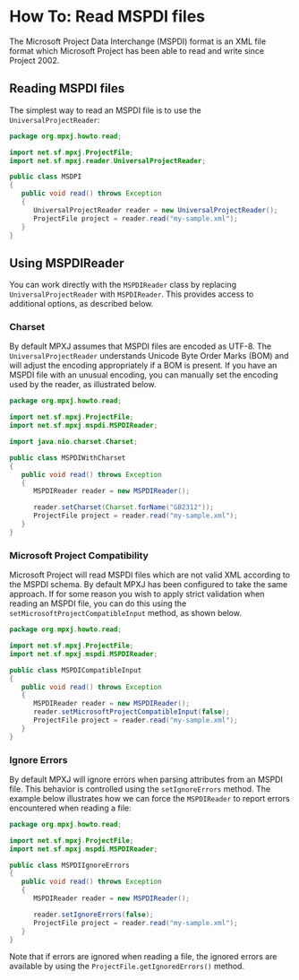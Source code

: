 # How To: Read MSPDI files
The Microsoft Project Data Interchange (MSPDI) format is an XML file format
which Microsoft Project has been able to read and write since Project 2002.

## Reading MSPDI files
The simplest way to read an MSPDI file is to use the `UniversalProjectReader`:

```java
package org.mpxj.howto.read;

import net.sf.mpxj.ProjectFile;
import net.sf.mpxj.reader.UniversalProjectReader;

public class MSDPI
{
   public void read() throws Exception
   {
      UniversalProjectReader reader = new UniversalProjectReader();
      ProjectFile project = reader.read("my-sample.xml");
   }
}
```

## Using MSPDIReader
You can work directly with the `MSPDIReader` class by replacing
`UniversalProjectReader` with `MSPDIReader`. This provides access to additional
options, as described below.

### Charset
By default MPXJ assumes that MSPDI files are encoded as UTF-8. The
`UniversalProjectReader` understands Unicode Byte Order Marks (BOM) and will
adjust the encoding appropriately if a BOM is present. If you have an MSPDI file
with an unusual encoding, you can manually set the encoding used by the reader,
as illustrated below.


```java
package org.mpxj.howto.read;

import net.sf.mpxj.ProjectFile;
import net.sf.mpxj.mspdi.MSPDIReader;

import java.nio.charset.Charset;

public class MSPDIWithCharset
{
   public void read() throws Exception
   {
      MSPDIReader reader = new MSPDIReader();

      reader.setCharset(Charset.forName("GB2312"));
      ProjectFile project = reader.read("my-sample.xml");
   }
}
```

### Microsoft Project Compatibility
Microsoft Project will read MSPDI files which are not valid XML according to the
MSPDI schema. By default MPXJ has been configured to take the same approach. If
for some reason you wish to apply strict validation when reading an MSPDI file,
you can do this using the  `setMicrosoftProjectCompatibleInput` method, as shown
below.

```java
package org.mpxj.howto.read;

import net.sf.mpxj.ProjectFile;
import net.sf.mpxj.mspdi.MSPDIReader;

public class MSPDICompatibleInput
{
   public void read() throws Exception
   {
      MSPDIReader reader = new MSPDIReader();
      reader.setMicrosoftProjectCompatibleInput(false);
      ProjectFile project = reader.read("my-sample.xml");
   }
}
```

### Ignore Errors
By default MPXJ will ignore errors when parsing attributes from an MSPDI file.
This behavior is controlled using the `setIgnoreErrors` method. The example
below illustrates how we can force the `MSPDIReader` to report
errors encountered when reading a file:

```java
package org.mpxj.howto.read;

import net.sf.mpxj.ProjectFile;
import net.sf.mpxj.mspdi.MSPDIReader;

public class MSPDIIgnoreErrors
{
   public void read() throws Exception
   {
      MSPDIReader reader = new MSPDIReader();

      reader.setIgnoreErrors(false);
      ProjectFile project = reader.read("my-sample.xml");
   }
}
```

Note that if errors are ignored when reading a file, the ignored errors
are available by using the `ProjectFile.getIgnoredErrors()` method.
